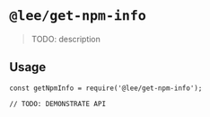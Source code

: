# `@lee/get-npm-info`

> TODO: description

## Usage

```
const getNpmInfo = require('@lee/get-npm-info');

// TODO: DEMONSTRATE API
```
